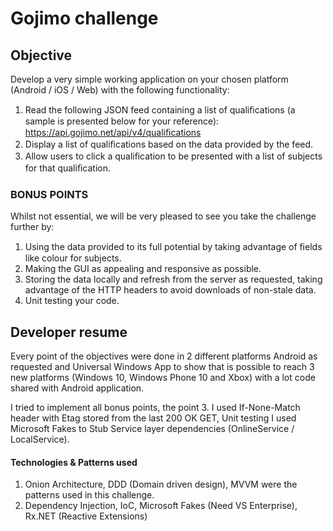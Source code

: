 # Gojimo challenge

## Objective

Develop a very simple working application on your chosen platform (Android / iOS / Web) with the following functionality: 

1. Read the following JSON feed containing a list of qualiﬁcations (a sample is presented below for your reference): https://api.gojimo.net/api/v4/qualiﬁcations 
2. Display a list of qualiﬁcations based on the data provided by the feed. 
3. Allow users to click a qualiﬁcation to be presented with a list of subjects for that qualiﬁcation.

### BONUS POINTS

Whilst not essential, we will be very pleased to see you take the challenge further by: 

1. Using the data provided to its full potential by taking advantage of ﬁelds like colour for subjects. 
2. Making the GUI as appealing and responsive as possible. 
3. Storing the data locally and refresh from the server as requested, taking advantage of the HTTP headers to avoid downloads of non-stale data. 
4. Unit testing your code.

## Developer resume
Every point of the objectives were done in 2 different platforms Android as requested and Universal Windows App to show that is possible to reach 3 new platforms (Windows 10, Windows Phone 10 and Xbox) with a lot code shared with Android application.

I tried to implement all bonus points, the point 3. I used If-None-Match header with Etag stored from the last 200 OK GET, Unit testing I used Microsoft Fakes to Stub Service layer dependencies (OnlineService / LocalService).

#### Technologies & Patterns used
1. Onion Architecture, DDD (Domain driven design), MVVM were the patterns used in this challenge.
2. Dependency Injection, IoC, Microsoft Fakes (Need VS Enterprise), Rx.NET (Reactive Extensions)







